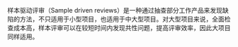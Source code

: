 样本驱动评审（Sample driven reviews）是一种通过抽查部分工作产品来发现缺陷的方法，不只适用于小型项目，也适用于中大型项目。对大型项目来说，全面检查成本高，样本评审可以在较短时间内发现共性问题，提高评审效率，因此大项目同样适用。